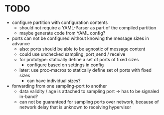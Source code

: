 # TODO

- configure partition with configuration contents
  - should not require a YAML-Parser as part of the compiled partition
  - maybe generate code from YAML config?
- ports can not be configured without knowing the message sizes in advance
  - also: ports should be able to be agnostic of message content
  - could use unchecked sampling_port_send / receive
  - for prototype: statically define a set of ports of fixed sizes
    - configure based on settings in config
  - later: use proc-macros to statically define set of ports with fixed sizes
    - can have individual sizes?
- forwarding from one sampling-port to another
  - data validity / age is attached to sampling port -> has to be signaled in-band?
  - can not be guaranteed for sampling ports over network, because of network delay that is unknown to receiving hypervisor

